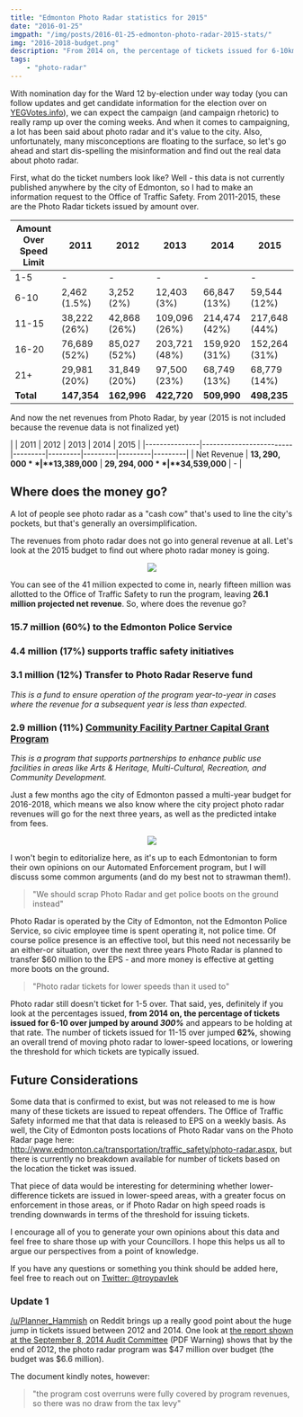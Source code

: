 ```yaml
---
title: "Edmonton Photo Radar statistics for 2015"
date: "2016-01-25"
imgpath: "/img/posts/2016-01-25-edmonton-photo-radar-2015-stats/"
img: "2016-2018-budget.png"
description: "From 2014 on, the percentage of tickets issued for 6-10km/h over jumped by around 300%. This post details some of the statistics for Edmonton's Photo Radar program"
tags:
    - "photo-radar"
---
```


With nomination day for the Ward 12 by-election under way today (you can follow updates and get candidate information for the 
election over on [YEGVotes.info](https://yegvotes.info/elections/ward12)), we can expect the campaign (and campaign rhetoric)
to really ramp up over the coming weeks. And when it comes to campaigning, a lot has been said about photo radar and it's
value to the city. Also, unfortunately, many misconceptions are floating to the surface, so let's go ahead and start dis-spelling
the misinformation and find out the real data about photo radar.

First, what do the ticket numbers look like? Well - this data is not currently published anywhere by the city of Edmonton, so I had to
make an information request to the Office of Traffic Safety. From 2011-2015, these are the Photo Radar tickets issued by amount over.

| Amount Over Speed Limit | 2011    | 2012    | 2013    | 2014    | 2015    |
|-------------------------|---------|---------|---------|---------|---------|
| 1-5                     | -       | -       | -       | -       | -       |
| 6-10                    | 2,462 (1.5%)  | 3,252 (2%)  | 12,403 (3%) | 66,847 (13%) | 59,544 (12%) |
| 11-15                   | 38,222 (26%) | 42,868 (26%) | 109,096 (26%) | 214,474 (42%) | 217,648 (44%) |
| 16-20                   | 76,689 (52%) | 85,027 (52%) | 203,721 (48%) | 159,920 (31%) | 152,264 (31%) |
| 21+                     | 29,981 (20%) | 31,849 (20%) | 97,500 (23%) | 68,749 (13%)  | 68,779  (14%) |
| **Total**               | **147,354** | **162,996** | **422,720** | **509,990** | **498,235** |

And now the net revenues from Photo Radar, by year (2015 is not included because the revenue data is not finalized yet)

|               | 2011    | 2012    | 2013    | 2014    | 2015    |
|---------------|-------------------------|---------|---------|---------|---------|---------|
| Net Revenue | **$13,290,000**       | **$13,389,000**       | **$29,294,000**       | **$34,539,000**       | -       |

Where does the money go?
-------------------------

A lot of people see photo radar as a "cash cow" that's used to line the city's pockets, but that's generally an oversimplification.

The revenues from photo radar does not go into general revenue at all. Let's look at the 2015 budget to find out where
photo radar money is going.

<div style="text-align:center;">
    <img src="/img/posts/2016-01-25-edmonton-photo-radar-2015-stats/2015-budget.png" style="text-align:center; margin:0 auto;"/>
</div>

You can see of the 41 million expected to come in, nearly fifteen million was allotted to the Office of Traffic Safety to run the program,
leaving **26.1 million projected net revenue**. So, where does the revenue go?

### 15.7 million (60%) to the Edmonton Police Service

### 4.4 million (17%) supports traffic safety initiatives

### 3.1 million (12%) Transfer to Photo Radar Reserve fund
*This is a fund to ensure operation of the program year-to-year in cases where the revenue for a subsequent year is less than expected*.

### 2.9 million (11%) [Community Facility Partner Capital Grant Program](http://www.edmonton.ca/programs_services/funding_grants/community-facility-partner-capital-grants.aspx)
*This is a program that supports partnerships to enhance public use facilities in areas like Arts & Heritage, Multi-Cultural, Recreation, and Community Development.*

Just a few months ago the city of Edmonton passed a multi-year budget for 2016-2018, which means we also know where
the city project photo radar revenues will go for the next three years, as well as the predicted intake from fees.

<div style="text-align:center;">
    <img src="/img/posts/2016-01-25-edmonton-photo-radar-2015-stats/2016-2018-budget.png" style="text-align:center; margin:0 auto;"/>
</div>

I won't begin to editorialize here, as it's up to each Edmontonian to form their own opinions on our Automated Enforcement program,
but I will discuss some common arguments (and do my best not to strawman them!).

> "We should scrap Photo Radar and get police boots on the ground instead"

Photo Radar is operated by the City of Edmonton, not the Edmonton Police Service, so civic employee time is spent operating it,
not police time. Of course police presence is an effective tool, but this need not necessarily be an either-or situation,
over the next three years Photo Radar is planned to transfer $60 million to the EPS - and more money is effective at getting
more boots on the ground.

> "Photo radar tickets for lower speeds than it used to"

Photo radar still doesn't ticket for 1-5 over. That said, yes, definitely if you look at the percentages issued, **from 2014 on, the percentage of tickets issued for
6-10 over jumped by around *300%*** and appears to be holding at that rate. The number of tickets issued for 11-15 over jumped **62%**, showing an overall trend of
moving photo radar to lower-speed locations, or lowering the threshold for which tickets are typically issued.

Future Considerations
----------------------

Some data that is confirmed to exist, but was not released to me is how many of these tickets are issued to repeat offenders.
The Office of Traffic Safety informed me that that data is released to EPS on a weekly basis. As well, the City of Edmonton posts
locations of Photo Radar vans on the Photo Radar page here: http://www.edmonton.ca/transportation/traffic_safety/photo-radar.aspx, but
there is currently no breakdown available for number of tickets based on the location the ticket was issued.

That piece of data would be interesting for determining whether lower-difference tickets are issued in lower-speed areas, with a greater
focus on enforcement in those areas, or if Photo Radar on high speed roads is trending downwards in terms of the threshold
for issuing tickets.

I encourage all of you to generate your own opinions about this data and feel free to share those up with your Councillors.
I hope this helps us all to argue our perspectives from a point of knowledge.

If you have any questions or something you think should be added here, feel free to reach out on [Twitter: @troypavlek](https://twitter.com/troypavlek)

### Update 1

[/u/Planner_Hammish](https://www.reddit.com/r/Edmonton/comments/42neqg/edmonton_photo_radar_statistics_from_2014_on_the/czbpst0) 
on Reddit brings up a really good point about the huge jump in tickets issued between 2012 and 2014. One look at [the report shown at
the September 8, 2014 Audit Committee](/pdf/2016-01-25-edmonton-photo-radar-2015-stats/audit-review.pdf) (PDF Warning) shows
that by the end of 2012, the photo radar program was $47 million over budget (the budget was $6.6 million).

The document kindly notes, however:

> "the program cost overruns were fully covered by program revenues, so there was no draw from the tax levy"
